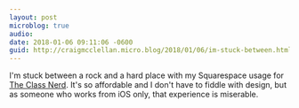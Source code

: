 ```yaml
---
layout: post
microblog: true
audio: 
date: 2018-01-06 09:11:06 -0600
guid: http://craigmcclellan.micro.blog/2018/01/06/im-stuck-between.html
---
```

I'm stuck between a rock and a hard place with my Squarespace usage for [The Class Nerd](http://theclassnerd.com). It's so affordable and I don't have to fiddle with design, but as someone who works from iOS only, that experience is miserable.
